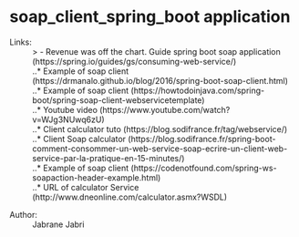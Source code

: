 # soap_client_spring_boot application

<dl>
<dt>Links:</dt>
<dd>> - Revenue was off the chart. Guide spring boot soap application (https://spring.io/guides/gs/consuming-web-service/)</dd>
<dd>..* Example of soap client (https://drmanalo.github.io/blog/2016/spring-boot-soap-client.html)</dd>
<dd>..* Example of soap client (https://howtodoinjava.com/spring-boot/spring-soap-client-webservicetemplate)</dd>
<dd>..* Youtube video (https://www.youtube.com/watch?v=WJg3NUwq6zU)</dd>
<dd>..* Client calculator tuto (https://blog.sodifrance.fr/tag/webservice/)</dd>
<dd>..* Client Soap calculator (https://blog.sodifrance.fr/spring-boot-comment-consommer-un-web-service-soap-ecrire-un-client-web-service-par-la-pratique-en-15-minutes/)</dd>
<dd>..* Example of soap client (https://codenotfound.com/spring-ws-soapaction-header-example.html)</dd>
<dd>..* URL of calculator Service (http://www.dneonline.com/calculator.asmx?WSDL)</dd>
</dl>

<dl>
  <dt>Author:</dt>
  <dd>Jabrane Jabri</dd>
</dl>
